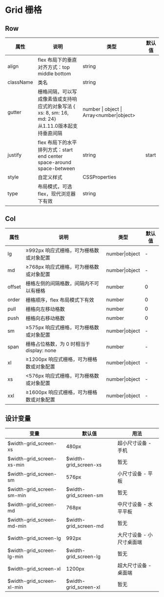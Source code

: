 # Grid 栅格

## Row

| 属性      | 说明                                                         | 类型                                   | 默认值   |
|-----------|--------------------------------------------------------------|----------------------------------------|----------|
| align     | flex 布局下的垂直对齐方式：top middle bottom                 | string                                 |          |
| className | 类名                                                         | string                                 |          |
| gutter    | 栅格间隔，可以写成像素值或支持响应式的对象写法 { xs: 8, sm: 16, md: 24}<br>从1.11.0版本起支持垂直间隔 | number \| object \| Array<number\|object> |          |
| justify   | flex 布局下的水平排列方式：start end center space-around space-between | string                                 | start    |
| style     | 自定义样式                                                   | CSSProperties                          |          |
| type      | 布局模式，可选 flex，现代浏览器下有效                        | string                                 |          |

## Col

| 属性    | 说明                                         | 类型         | 默认值 |
|---------|----------------------------------------------|--------------|--------|
| lg      | ≥992px 响应式栅格，可为栅格数或对象配置      | number\|object | -      |
| md      | ≥768px 响应式栅格，可为栅格数或对象配置      | number\|object | -      |
| offset  | 栅格左侧的间隔格数，间隔内不可以有栅格       | number       | 0      |
| order   | 栅格顺序，flex 布局模式下有效                | number       | 0      |
| pull    | 栅格向左移动格数                             | number       | 0      |
| push    | 栅格向右移动格数                             | number       | 0      |
| sm      | ≥575px 响应式栅格，可为栅格数或对象配置      | number\|object | -      |
| span    | 栅格占位格数，为 0 时相当于 display: none    | number       | -      |
| xl      | ≥1200px 响应式栅格，可为栅格数或对象配置     | number\|object | -      |
| xs      | <576px 响应式栅格，可为栅格数或对象配置      | number\|object | -      |
| xxl     | ≥1600px 响应式栅格，可为栅格数或对象配置     | number\|object | -      |

## 设计变量

| 变量                        | 默认值  | 用法               |
|-----------------------------|---------|--------------------|
| $width-grid_screen-xs       | 480px   | 超小尺寸设备 - 手机 |
| $width-grid_screen-xs-min   | $width-grid_screen-xs | 暂无 |
| $width-grid_screen-sm       | 576px   | 小尺寸设备 - 平板   |
| $width-grid_screen-sm-min   | $width-grid_screen-sm | 暂无 |
| $width-grid_screen-md       | 768px   | 中尺寸设备 - 水平平板 |
| $width-grid_screen-md-min   | $width-grid_screen-md | 暂无 |
| $width-grid_screen-lg       | 992px   | 大尺寸设备 - 小尺寸桌面端 |
| $width-grid_screen-lg-min   | $width-grid_screen-lg | 暂无 |
| $width-grid_screen-xl       | 1200px  | 超大尺寸设备 - 桌面端 |
| $width-grid_screen-xl-min   | $width-grid_screen-xl | 暂无 |
